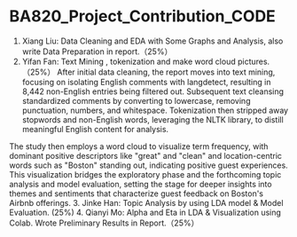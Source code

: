 # BA820_Project_Contribution_CODE
1. Xiang Liu: Data Cleaning and EDA with Some Graphs and Analysis, also write Data Preparation in report.（25%）
2. Yifan Fan: Text Mining , tokenization and make word cloud pictures.（25%）
  After initial data cleaning, the report moves into text mining, focusing on isolating English comments with langdetect, resulting in 8,442 non-English entries being filtered out. Subsequent text cleansing standardized comments by converting to lowercase, removing punctuation, numbers, and whitespace. Tokenization then stripped away stopwords and non-English words, leveraging the NLTK library, to distill meaningful English content for analysis.

The study then employs a word cloud to visualize term frequency, with dominant positive descriptors like "great" and "clean" and location-centric words such as "Boston" standing out, indicating positive guest experiences. This visualization bridges the exploratory phase and the forthcoming topic analysis and model evaluation, setting the stage for deeper insights into themes and sentiments that characterize guest feedback on Boston's Airbnb offerings.
3. Jinke Han: Topic Analysis by using LDA model & Model Evaluation. (25%)
4. Qianyi Mo: Alpha and Eta in LDA & Visualization using Colab. Wrote Preliminary Results in Report.（25%）
